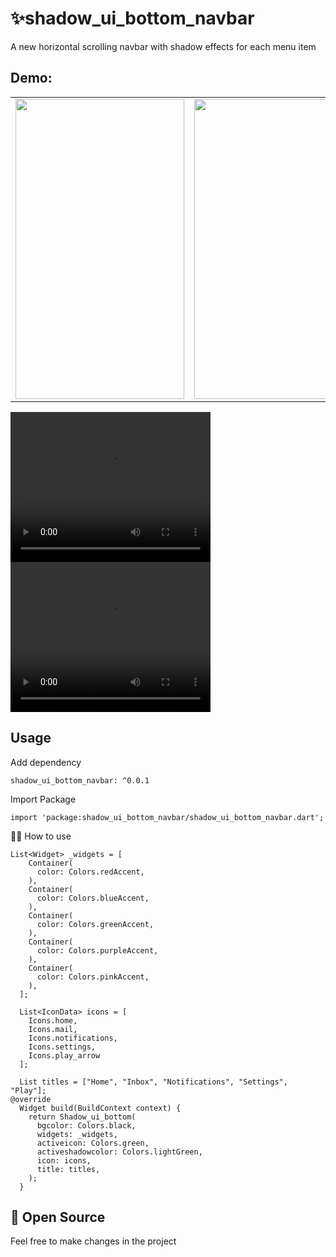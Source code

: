 # ✨shadow_ui_bottom_navbar

A new horizontal scrolling navbar with shadow effects for each menu item

## Demo:
<table>
  <tr>
    <td><img src="https://user-images.githubusercontent.com/60876387/123099251-a4f5a900-d44f-11eb-9265-1a7582658f83.jpg" width=270 height=480></td>
    <td><img src="https://user-images.githubusercontent.com/60876387/123099246-a45d1280-d44f-11eb-97a5-14605654b5c5.jpg" width=270 height=480></td>
  </tr>
 </table>
 <video width="320" height="240" controls src="https://user-images.githubusercontent.com/60876387/123096173-70ccb900-d44c-11eb-85d3-2352d93bd0f8.mp4">
</video>
 <video width="320" height="240" controls src="https://user-images.githubusercontent.com/60876387/123096158-6e6a5f00-d44c-11eb-90a4-939be26ea8ca.mp4">
</video>
<!-- https://user-images.githubusercontent.com/60876387/123096173-70ccb900-d44c-11eb-85d3-2352d93bd0f8.mp4
https://user-images.githubusercontent.com/60876387/123096158-6e6a5f00-d44c-11eb-90a4-939be26ea8ca.mp4 -->

## Usage
Add dependency

```
shadow_ui_bottom_navbar: ^0.0.1
```

Import Package

```
import 'package:shadow_ui_bottom_navbar/shadow_ui_bottom_navbar.dart';
```

👩‍💻 How to use 
````
List<Widget> _widgets = [
    Container(
      color: Colors.redAccent,
    ),
    Container(
      color: Colors.blueAccent,
    ),
    Container(
      color: Colors.greenAccent,
    ),
    Container(
      color: Colors.purpleAccent,
    ),
    Container(
      color: Colors.pinkAccent,
    ),
  ];

  List<IconData> icons = [
    Icons.home,
    Icons.mail,
    Icons.notifications,
    Icons.settings,
    Icons.play_arrow
  ];

  List titles = ["Home", "Inbox", "Notifications", "Settings", "Play"];
@override
  Widget build(BuildContext context) {
    return Shadow_ui_bottom(
      bgcolor: Colors.black,
      widgets: _widgets,
      activeicon: Colors.green,
      activeshadowcolor: Colors.lightGreen,
      icon: icons,
      title: titles,
    );
  }
````


## 🌟 Open Source
Feel free to make changes in the project
